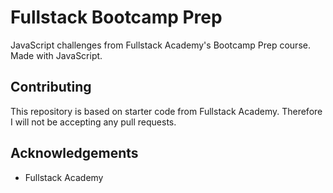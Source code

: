 # Fullstack Bootcamp Prep
JavaScript challenges from Fullstack Academy's Bootcamp Prep course. Made with JavaScript.

## Contributing
This repository is based on starter code from Fullstack Academy. Therefore I will not be accepting any pull requests.

## Acknowledgements
* Fullstack Academy

